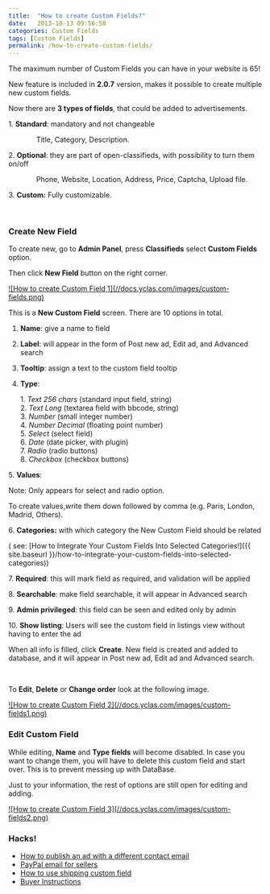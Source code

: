 ```yaml
---
title:  "How to create Custom Fields?"
date:   2013-10-13 09:56:58
categories: Custom Fields
tags: [Custom Fields]
permalink: /how-to-create-custom-fields/
---
```

<div class="alert alert-warning">
<strong><i class="glyphicon glyphicon-warning-sign"></i> </strong> The maximum number of Custom Fields you can have in your website is 65!
</div>

New feature is included in **2.0.7** version, makes it possible to create multiple new custom fields.

Now there are **3 types of fields**, that could be added to advertisements.

  1\. **Standard**: mandatory and not changeable

              Title, Category, Description.

  2\. **Optional**: they are part of open-classifieds, with possibility to turn them on/off

              Phone, Website, Location, Address, Price, Captcha, Upload file.

  3\. **Custom:** Fully customizable.

 

### Create New Field

To create new, go to **Admin Panel**, press **Classifieds** select **Custom Fields** option.

Then click **New Field** button on the right corner.

<a href="//docs.yclas.com/images/custom-fields.png" class="thumbnail gallery-item" data-gallery>
![How to create Custom Field 1](//docs.yclas.com/images/custom-fields.png)
</a>

This is a **New Custom Field** screen. There are 10 options in total.

1. **Name**: give a name to field
2. **Label**: will appear in the form of Post new ad, Edit ad, and Advanced search
3. **Tooltip**: assign a text to the custom field tooltip
4. **Type**:

   1\. _Text 256 chars_ (standard input field, string)<br>
   2\. _Text Long_ (textarea field with bbcode, string)<br>
   3\. _Number_ (small integer number)<br>
   4\. _Number Decimal_ (floating point number)<br>
   5\. _Select_ (select field)<br>
   6\. _Date_ (date picker, with plugin)<br>
   7\. _Radio_ (radio buttons)<br>
   8\. _Checkbox_ (checkbox buttons)<br>
  
5\. **Values**:

   Note: Only appears for select and radio option.

   To create values,write them down followed by comma (e.g. Paris, London, Madrid, Others).

6\. **Categories:** with which category the New Custom Field should be related

   ( see: [How to Integrate Your Custom Fields Into Selected Categories!]({{ site.baseurl }}/how-to-integrate-your-custom-fields-into-selected-categories))

7\. **Required**: this will mark field as required, and validation will be applied

8\. **Searchable**: make field searchable, it will appear in Advanced search

9\. **Admin privileged**: this field can be seen and edited only by admin

10\. **Show listing**: Users will see the custom field in listings view without having to enter the ad 

When all info is filled, click **Create**. New field is created and added to database, and it will appear in Post new ad, Edit ad and Advanced search.

<br>

To **Edit**, **Delete** or **Change order** look at the following image.

<a href="//docs.yclas.com/images/custom-fields1.png" class="thumbnail gallery-item" data-gallery>
![How to create Custom Field 2](//docs.yclas.com/images/custom-fields1.png)
</a>

### Edit Custom Field

While editing, **Name** and **Type** **fields** will become disabled. In case you want to change them, you will have to delete this custom field and start over. This is to prevent messing up with DataBase.

Just to your information, the rest of options are still open for editing and adding.

<a href="//docs.yclas.com/images/custom-fields2.png" class="thumbnail gallery-item" data-gallery>
![How to create Custom Field 3](//docs.yclas.com/images/custom-fields2.png)
</a>

### Hacks!

+ [How to publish an ad with a different contact email](http://docs.yclas.com/how-to-publish-different-contact-email/)
+ [PayPal email for sellers](http://docs.yclas.com/paypal-email-for-sellers/)
+ [How to use shipping custom field](http://docs.yclas.com/use-shipping-custom-field/)
+ [Buyer Instructions](http://docs.yclas.com/buyer-instructions/)




